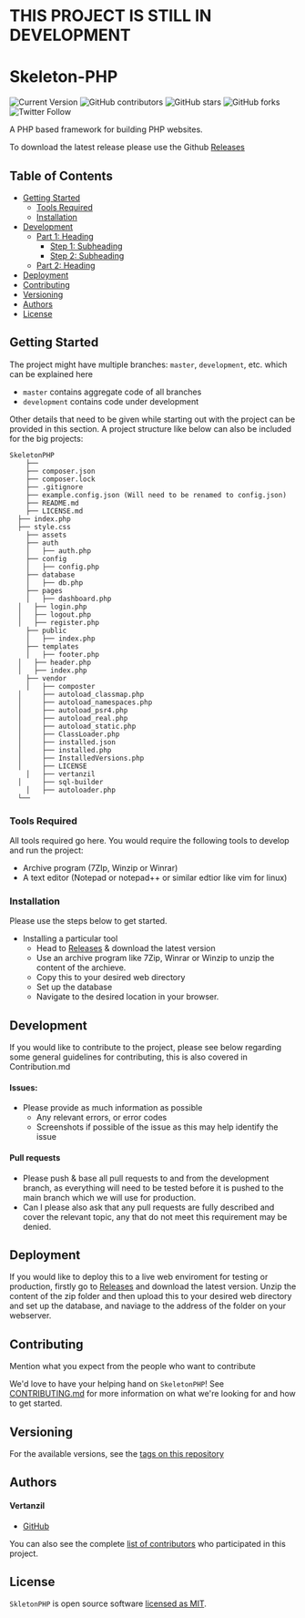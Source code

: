 # THIS PROJECT IS STILL IN DEVELOPMENT

# Skeleton-PHP

![Current Version](https://img.shields.io/badge/version-v0.1-blue)
![GitHub contributors](https://img.shields.io/github/contributors/Skeleton-PHP/SkeletonPHP)
![GitHub stars](https://img.shields.io/github/stars/Skeleton-PHP/SkeletonPHP?style=social)
![GitHub forks](https://img.shields.io/github/forks/Skeleton-PHP/SkeletonPHP?style=social)
![Twitter Follow](https://img.shields.io/twitter/follow/vertanzil?style=social)

A PHP based framework for building PHP websites.

To download the latest release please use the Github [Releases](https://github.com/Skeleton-PHP/SkeletonPHP/releases)

## Table of Contents
- [Getting Started](#getting-started)
	- [Tools Required](#tools-required)
	- [Installation](#installation)
- [Development](#development)
    - [Part 1: Heading](#part-1-heading)
	  - [Step 1: Subheading](#step-1-subheading)
	  - [Step 2: Subheading](#step-2-subheading)
	- [Part 2: Heading](#part-2-heading)
- [Deployment](#deployment)
- [Contributing](#contributing)
- [Versioning](#versioning)
- [Authors](#authors)
- [License](#license)

## Getting Started

The project might have multiple branches: `master`, `development`, etc. which can be explained here

* `master` contains aggregate code of all branches
* `development` contains code under development

Other details that need to be given while starting out with the project can be provided in this section. A project structure like below can also be included for the big projects:

```
SkeletonPHP
	├── 
	├── composer.json
	├── composer.lock
	├── .gitignore
	├── example.config.json (Will need to be renamed to config.json)
	├── README.md
	├── LICENSE.md
  ├── index.php
  ├── style.css
	├── assets
	├── auth
	│   ├── auth.php
	├── config
	│   ├── config.php
	├── database
	│   ├── db.php
	├── pages
	│   ├── dashboard.php
  │   ├── login.php
  │   ├── logout.php
  │   ├── register.php
	├── public
	│   ├── index.php
	├── templates
	│   ├── footer.php
  │   ├── header.php
  │   ├── index.php
	├── vendor
	│   ├── composter
  │     ├── autoload_classmap.php
  │     ├── autoload_namespaces.php
  │     ├── autoload_psr4.php
  │     ├── autoload_real.php
  │     ├── autoload_static.php
  │     ├── ClassLoader.php
  │     ├── installed.json
  │     ├── installed.php
  │     ├── InstalledVersions.php
  │     ├── LICENSE
	│   ├── vertanzil
  │     ├── sql-builder
	│   ├── autoloader.php
  └── 
```

### Tools Required

All tools required go here. You would require the following tools to develop and run the project:

* Archive program  (7ZIp, Winzip or Winrar)
* A text editor (Notepad or notepad++ or similar edtior like vim for linux)

### Installation

Please use the steps below to get started.

* Installing a particular tool
  * Head to [Releases](https://github.com/Skeleton-PHP/SkeletonPHP/releases) & download the latest version
  * Use an archive program like 7Zip, Winrar or Winzip to unzip the content of the archieve.
  * Copy this to your desired web directory
  * Set up the database
  * Navigate to the desired location in your browser.
  
## Development
If you would like to contribute to the project, please see below regarding some general guidelines for contributing, this is also covered in Contribution.md

#### Issues:
* Please provide as much information as possible
  * Any relevant errors, or error codes
  * Screenshots if possible of the issue as this may help identify the issue
  
#### Pull requests
* Please push & base all pull requests to and from the development branch, as everything will need to be tested before it is pushed to the main branch which we will use for production.
* Can I please also ask that any pull requests are fully described and cover the relevant topic, any that do not meet this requirement may be denied.

## Deployment
If you would like to deploy this to a live web enviroment for testing or production, firstly go to [Releases](https://github.com/Skeleton-PHP/SkeletonPHP/releases) and download the latest version.
Unzip the content of the zip folder and then upload this to your desired web directory and set up the database, and naviage to the address of the folder on your webserver.

## Contributing

Mention what you expect from the people who want to contribute

We'd love to have your helping hand on `SkeletonPHP`! See [CONTRIBUTING.md] for more information on what we're looking for and how to get started.

## Versioning

For the available versions, see the [tags on this repository][tags]

## Authors

#### Vertanzil
* [GitHub]

You can also see the complete [list of contributors][contributors] who participated in this project.

## License
`SkletonPHP` is open source software [licensed as MIT][license].

[//]: # (HyperLinks)

[GitHub Repository]: https://github.com/Skeleton-PHP/SkeletonPHP
[CONTRIBUTING.md]: https://github.com/Skeleton-PHP/SkeletonPHP/blob/master/CONTRIBUTING.md
[tags]: https://github.com/Skeleton-PHP/SkeletonPHP/tags

[GitHub]: https://github.com/Skeleton-PHP/

[contributors]: https://github.com/Skeleton-PHP/SkeletonPHP/contributors
[license]: https://github.com/Skeleton-PHP/SkeletonPHP/blob/master/LICENSE.md
